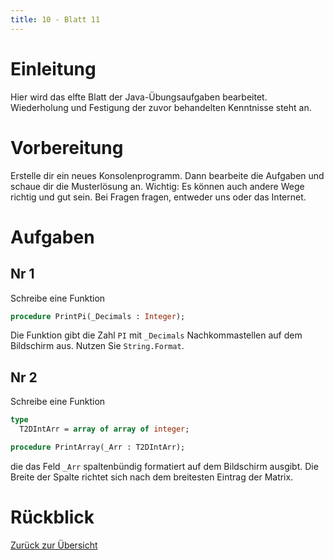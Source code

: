 ```yaml
---
title: 10 - Blatt 11
---
```


# Einleitung

Hier wird das elfte Blatt der Java-Übungsaufgaben bearbeitet. Wiederholung und
Festigung der zuvor behandelten Kenntnisse steht an.

# Vorbereitung

Erstelle dir ein neues Konsolenprogramm. Dann bearbeite die Aufgaben und schaue
dir die Musterlösung an. Wichtig: Es können auch andere Wege richtig und gut
sein. Bei Fragen fragen, entweder uns oder das Internet.

# Aufgaben

## Nr 1

Schreibe eine Funktion

``` Pascal
procedure PrintPi(_Decimals : Integer);
```

Die Funktion gibt die Zahl `PI` mit `_Decimals` Nachkommastellen auf dem
Bildschirm aus. Nutzen Sie `String.Format`.

## Nr 2

Schreibe eine Funktion

``` Pascal
type
  T2DIntArr = array of array of integer;

procedure PrintArray(_Arr : T2DIntArr);
```

die das Feld `_Arr` spaltenbündig formatiert auf dem Bildschirm ausgibt. Die
Breite der Spalte richtet sich nach dem breitesten Eintrag der Matrix.

# Rückblick

[Zurück zur Übersicht](../Index.html)
